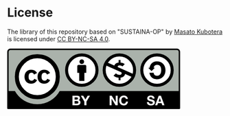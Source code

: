 # License 
The library of this repository based on 
"SUSTAINA-OP" by [Masato Kubotera](https://github.com/MasatoKubotera) is licensed under [ CC BY-NC-SA 4.0](https://creativecommons.org/licenses/by-nc-sa/4.0/).


![CC BY-NC-SA 4.0](../image/68747470733a2f2f6d6972726f72732e6372656174697665636f6d6d6f6e732e6f72672f70726573736b69742f627574746f6e732f38387833312f706e672f62792d6e632d73612e706e67.png "CC BY-NC-SA 4.0")
